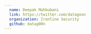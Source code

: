 ```yaml
---
  name: Deepak Mahbubani
  link: https://twitter.com/datagoon
  organization: Ironline Security
  github: datag00n
---
```

